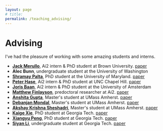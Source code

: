 ```yaml
---
layout: page
# title: 
permalink: /teaching_advising/
---
```


# Advising

I've had the pleasure of working with some amazing students and interns.

- [**Jack Merullo**](https://jmerullo.github.io/), Ai2 intern & PhD student at Brown University. [paper](https://openreview.net/forum?id=EDoD3DgivF)
- **Alec Bunn**, undergraduate student at the University of Washington
- [**Shramay Palta**](https://shramay-palta.github.io/), PhD student at the University of Maryland. [paper](https://aclanthology.org/2024.findings-emnlp.198/)
- [**Peter Hase**](https://peterbhase.github.io/), Ai2 intern & PhD student at UNC Chapel Hill. [paper](https://aclanthology.org/2024.acl-long.378/)
- [**Joris Baan**](https://jorisbaan.nl/), Ai2 intern & PhD student at the University of Amsterdam
- [**Matthew Finlayson**](https://mattf1n.github.io/), predoctoral researcher at Ai2. [paper](https://aclanthology.org/2023.emnlp-main.522/)
- [**Anshita Gupta**](https://www.linkedin.com/in/anshitag/), Master's student at UMass Amherst. [paper](https://aclanthology.org/2023.emnlp-main.511/)
- [**Debanjan Mondal**](https://debanjanmondal702.github.io/), Master's student at UMass Amherst. [paper](https://aclanthology.org/2023.emnlp-main.511/)
- [**Akshay Krishna Sheshadri**](https://www.linkedin.com/in/akshay-sheshadri/), Master's student at UMass Amherst. [paper](https://aclanthology.org/2023.emnlp-main.511/)
- [**Kaige Xie**](https://scholar.google.com/citations?user=EqA1cskAAAAJ), PhD student at Georgia Tech. [paper](https://aclanthology.org/2022.findings-emnlp.209/)
- [**Xiangyu Peng**](https://xiangyu-peng.github.io/), PhD student at Georgia Tech. [paper](https://aclanthology.org/2022.findings-emnlp.520/)
- [**Siyan Li**](https://siyan-sylvia-li.com/), undergraduate student at Georgia Tech. [paper](https://aclanthology.org/2022.findings-emnlp.520/)